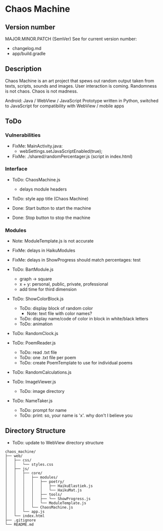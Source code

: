 # Chaos Machine

## Version number
MAJOR.MINOR.PATCH (SemVer) 
See for current version number:
- changelog.md
- app/build.gradle

## Description
Chaos Machine is an art project that spews out random output taken from texts, scripts, sounds and images. User interaction is coming. Randomness is not chaos. Chaos is not madness.

Android: Java / WebView / JavaScript 
Prototype written in Python, switched to JavaScript for compatibility with WebView / mobile apps

## ToDo
### Vulnerabilities
- FixMe: MainActivity.java:
  - webSettings.setJavaScriptEnabled(true);
- FixMe: ./shared/randomPercentager.js (script in index.html)

### Interface
- ToDo: ChaosMachine.js
  - delays module headers

- ToDo: style app title (Chaos Machine)

- Done: Start button to start the machine
- Done: Stop button to stop the machine

### Modules
- Note: ModuleTemplate.js is not accurate

- FixMe: delays in HaikuModules
- FixMe: delays in ShowProgress should match percentages: test

- ToDo: BartModule.js
  - graph -> square
  - x + y: personal, public, private, professional
  - add time for third dimension

- ToDo: ShowColorBlock.js
  - ToDo: display block of random color
    - Note: text file with color names?
  - ToDo: display name/code of color in block in white/black letters
  - ToDo: animation

- ToDo: RandomClock.js

- ToDo: PoemReader.js
  - ToDo: read .txt file
  - ToDo: one .txt file per poem
  - ToDo: create PoemTemplate to use for individual poems

- ToDo: RandomCalculations.js

- ToDo: ImageViewer.js
  - ToDo: image directory

- ToDo: NameTaker.js
  - ToDo: prompt for name
  - ToDo: print: so, your name is 'x'. why don't I believe you

## Directory Structure
- ToDo: update to WebView directory structure

```
chaos_machine/
├── web/
│   ├── css/
│   │   └── styles.css
│   ├── js/
│   │   ├── core/
│   │   │   ├── modules/
│   │   │   │   ├── poetry/
│   │   │   │   │   ├── HaikuElastiek.js
│   │   │   │   │   └── HaikuMat.js
│   │   │   │   ├── tools/
│   │   │   │   ├── └── ShowProgress.js
│   │   │   │   └── ModuleTemplate.js
│   │   │   └── ChaosMachine.js
│   │   └── app.js
│   └── index.html
├── .gitignore
└── README.md
```
